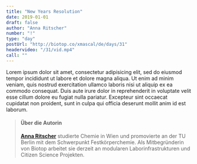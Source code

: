 ```yaml
---
title: "New Years Resolution"
date: 2019-01-01
draft: false
author: "Anna Ritscher"
number: "!"
type: "day"
postUrl: "http://biotop.co/xmascal/de/days/31"
headervideo: "/31/vid.mp4"
call: ""
---
```

Lorem ipsum dolor sit amet, consectetur adipisicing elit, sed do eiusmod tempor incididunt ut labore et dolore magna aliqua. Ut enim ad minim veniam, quis nostrud exercitation ullamco laboris nisi ut aliquip ex ea commodo consequat. Duis aute irure dolor in reprehenderit in voluptate velit esse cillum dolore eu fugiat nulla pariatur. Excepteur sint occaecat cupidatat non proident, sunt in culpa qui officia deserunt mollit anim id est laborum.

> #### Über die Autorin
> **[Anna Ritscher](http://biotop.co/en/person/anna-ritscher/)** studierte Chemie in Wien und promovierte an der TU Berlin mit dem Schwerpunkt Festkörperchemie. Als Mitbegründerin von Biotop arbeitet sie derzeit an modularen Laborinfrastrukturen und Citizen Science Projekten.

<!--more-->
